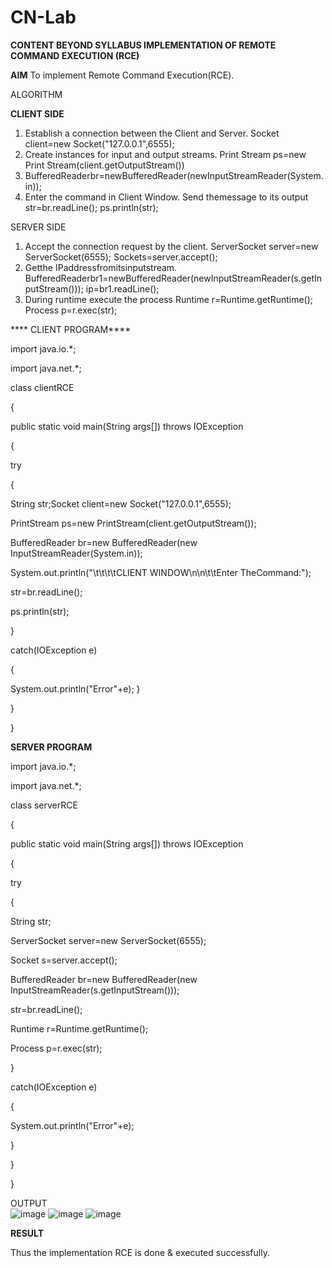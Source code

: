 # CN-Lab
**CONTENT BEYOND SYLLABUS IMPLEMENTATION OF REMOTE COMMAND EXECUTION (RCE)**

**AIM** 
To implement Remote Command Execution(RCE).

ALGORITHM

**CLIENT SIDE**
1. Establish a connection between the Client and Server. Socket client=new Socket("127.0.0.1",6555); 
2. Create instances for input and output streams. Print Stream ps=new Print Stream(client.getOutputStream())
3. BufferedReaderbr=newBufferedReader(newInputStreamReader(System.in));
4. Enter the command in Client Window. Send themessage to its output str=br.readLine(); ps.println(str);
 
 SERVER SIDE
1. Accept the connection request by the client. ServerSocket server=new ServerSocket(6555); Sockets=server.accept(); 
2. Getthe IPaddressfromitsinputstream. BufferedReaderbr1=newBufferedReader(newInputStreamReader(s.getInputStream())); ip=br1.readLine();
3. During runtime execute the process Runtime r=Runtime.getRuntime(); Process p=r.exec(str);
  
**** CLIENT PROGRAM****
 
import java.io.*;

import java.net.*;

class clientRCE

{

public static void main(String args[]) throws IOException

{

try

{

String str;Socket client=new Socket("127.0.0.1",6555);

PrintStream ps=new PrintStream(client.getOutputStream());

BufferedReader br=new BufferedReader(new InputStreamReader(System.in));

System.out.println("\t\t\t\tCLIENT WINDOW\n\n\t\tEnter TheCommand:");

str=br.readLine();

ps.println(str);

}

catch(IOException e)

{

System.out.println("Error"+e); }

}

}

**SERVER PROGRAM**

import java.io.*;

import java.net.*;

class serverRCE

{

public static void main(String args[]) throws IOException

{

 try
 
{

String str;

ServerSocket server=new ServerSocket(6555);

Socket s=server.accept();

BufferedReader br=new BufferedReader(new InputStreamReader(s.getInputStream()));

str=br.readLine();

Runtime r=Runtime.getRuntime();

Process p=r.exec(str);

}

catch(IOException e)

{

System.out.println("Error"+e);

}

}

}

OUTPUT   
![image](https://user-images.githubusercontent.com/86098875/142734197-f0de3a90-44f1-4a2e-9d3b-7415d5e4482b.png)
![image](https://user-images.githubusercontent.com/86098875/142734213-945d964f-eb27-45ec-8f26-3c9ec90fca06.png)
![image](https://user-images.githubusercontent.com/86098875/142734220-6f47dca6-8866-4a40-8831-09502ba0a834.png)

**RESULT**

Thus the implementation RCE is done &amp; executed successfully.
